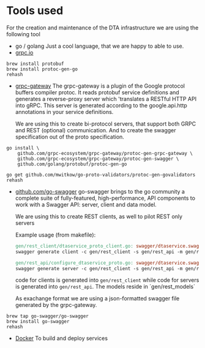 # Tools used

For the creation and maintenance of the DTA infrastructure we are using the following tool

- go / golang
    Just a cool language, that we are happy to able to use.
- [grpc.io](http://grpc.ip)
```
brew install protobuf
brew install protoc-gen-go
rehash
```

- [grpc-gateway](https://github.com/grpc-ecosystem/grpc-gateway)
    The grpc-gateway is a plugin of the Google protocol buffers compiler protoc. It reads protobuf service definitions and generates a reverse-proxy server which 'translates a RESTful HTTP API into gRPC. This server is generated according to the google.api.http annotations in your service definitions.

    We are using this to create bi-protocol servers, that support both GRPC and REST (optional) communication. And to create the swagger specification out of the proto specification.

```
go install \                                                         
    github.com/grpc-ecosystem/grpc-gateway/protoc-gen-grpc-gateway \
    github.com/grpc-ecosystem/grpc-gateway/protoc-gen-swagger \
    github.com/golang/protobuf/protoc-gen-go

go get github.com/mwitkow/go-proto-validators/protoc-gen-govalidators
rehash
```

- [github.com/go-swagger](https://github.com/go-swagger/go-swagger)
    go-swagger brings to the go community a complete suite of fully-featured, high-performance, API components to work with a Swagger API: server, client and data model.

    We are using this to create REST clients, as well to pilot REST only servers

    Example usage (from makefile):

    ```Makefile
    gen/rest_client/dtaservice_proto_client.go: swagger/dtaservice.swagger.json
    swagger generate client -c gen/rest_client -s gen/rest_api -m gen/rest_models -f swagger/dtaservice.swagger.json

    gen/rest_api/configure_dtaservice_proto.go: swagger/dtaservice.swagger.json
    swagger generate server -c gen/rest_client -s gen/rest_api -m gen/rest_models -f swagger/dtaservice.swagger.json
    ```

    code for clients is generated into `gen/rest_client` while code for servers is generated into `gen/rest_api`. The models reside in ´gen/rest_models`

    As exachange format we are using a json-formatted swagger file generated by the grpc-gateway.

```
brew tap go-swagger/go-swagger
brew install go-swagger
rehash
```

- [Docker](https://www.docker.com/)
    To build and deploy services
